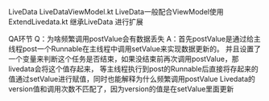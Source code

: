 LiveData
LiveDataViewModel.kt  LiveData一般配合ViewModel使用 
ExtendLivedata.kt     继承LiveData 进行扩展

QA环节
Q：为啥频繁调用postValue会有数据丢失
A：首先postValue是通过给主线程post一个Runnable在主线程中调用setValue来实现数据更新的。
并且设置了一个变量来判断这个任务是否结束，如果没结束前再次调用postValue，那livedata会将这个值存起来，
等主线程执行到post的Runnable后直接将存起来的值通过setValue进行赋值，同时也能解释为什么频繁调用postValue
Livedata的version值和调用次数不匹配了，因为version的值是在setValue里面更新
